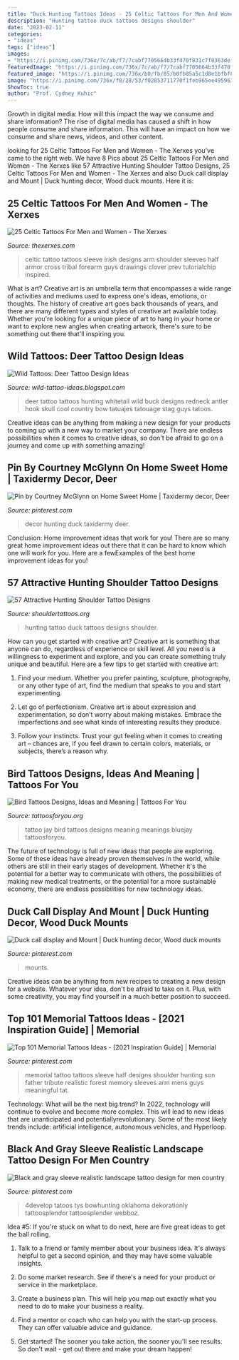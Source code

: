 ```yaml
---
title: "Duck Hunting Tattoos Ideas - 25 Celtic Tattoos For Men And Women"
description: "Hunting tattoo duck tattoos designs shoulder"
date: "2023-02-11"
categories:
- "ideas"
tags: ["ideas"]
images:
- "https://i.pinimg.com/736x/7c/ab/f7/7cabf7705664b33f470f831c7f0363de.jpg"
featuredImage: "https://i.pinimg.com/736x/7c/ab/f7/7cabf7705664b33f470f831c7f0363de.jpg"
featured_image: "https://i.pinimg.com/736x/b0/fb/85/b0fb85a5c1d8e1bfbf8b10e1cbee9ba7.jpg"
image: "https://i.pinimg.com/736x/f0/28/53/f02853711770f1feb965ee495963f96e.jpg"
ShowToc: true
author: "Prof. Cydney Kuhic"
---
```



Growth in digital media: How will this impact the way we consume and share information?
The rise of digital media has caused a shift in how people consume and share information. This will have an impact on how we consume and share news, videos, and other content.

	

		
looking for 25 Celtic Tattoos For Men and Women - The Xerxes you've came to the right web. We have 8 Pics about 25 Celtic Tattoos For Men and Women - The Xerxes like 57 Attractive Hunting Shoulder Tattoo Designs, 25 Celtic Tattoos For Men and Women - The Xerxes and also Duck call display and Mount | Duck hunting decor, Wood duck mounts. Here it is:
		
    
## 25 Celtic Tattoos For Men And Women - The Xerxes

<img loading=lazy src="http://thexerxes.com/wp-content/uploads/2016/03/Irish-Half-Sleeve-Tattoo-Designs.jpg" onerror="this.onerror=null;this.src='https://tse2.mm.bing.net/th?id=OIP.I3OABPY7oRP-igDrIdW3hwHaJ6&amp;pid=15.1';" alt="25 Celtic Tattoos For Men and Women - The Xerxes">

_Source: thexerxes.com_

>celtic tattoo tattoos sleeve irish designs arm shoulder sleeves half armor cross tribal forearm guys drawings clover prev tutorialchip inspired. 

	

What is art?
Creative art is an umbrella term that encompasses a wide range of activities and mediums used to express one's ideas, emotions, or thoughts. The history of creative art goes back thousands of years, and there are many different types and styles of creative art available today. Whether you're looking for a unique piece of art to hang in your home or want to explore new angles when creating artwork, there's sure to be something out there that'll inspiring you.

    
## Wild Tattoos: Deer Tattoo Design Ideas

<img loading=lazy src="http://2.bp.blogspot.com/-Zm2CiDSPXCk/UNKs6Ab-JcI/AAAAAAAATes/rmm32ulSd7w/s1600/deer-tattoos-215462_0039.jpg" onerror="this.onerror=null;this.src='https://tse1.mm.bing.net/th?id=OIP.cYlWWJlbxsrj5x71krT7hQHaKI&amp;pid=15.1';" alt="Wild Tattoos: Deer Tattoo Design Ideas">

_Source: wild-tattoo-ideas.blogspot.com_

>deer tattoo tattoos hunting whitetail wild buck designs redneck antler hook skull cool country bow tatuajes tatouage stag guys tatoos. 

	

Creative ideas can be anything from making a new design for your products to coming up with a new way to market your company. There are endless possibilities when it comes to creative ideas, so don't be afraid to go on a journey and come up with something amazing!

    
## Pin By Courtney McGlynn On Home Sweet Home | Taxidermy Decor, Deer

<img loading=lazy src="https://i.pinimg.com/736x/72/32/d3/7232d3920794e979b54414177fcfa3e4--duck-hunting-decor-hunting-stuff.jpg" onerror="this.onerror=null;this.src='https://tse4.mm.bing.net/th?id=OIP.9-VOzUCHv9qDI4vEXRgaNgHaJ4&amp;pid=15.1';" alt="Pin by Courtney McGlynn on Home Sweet Home | Taxidermy decor, Deer">

_Source: pinterest.com_

>decor hunting duck taxidermy deer. 

	

Conclusion: Home improvement ideas that work for you!
There are so many great home improvement ideas out there that it can be hard to know which one will work for you. Here are a fewExamples of the best home improvement ideas for you!

    
## 57 Attractive Hunting Shoulder Tattoo Designs

<img loading=lazy src="http://www.shouldertattoos.org/wp-content/uploads/2016/06/Duck-Hunting-Tattoo-st4038.jpg" onerror="this.onerror=null;this.src='https://tse1.mm.bing.net/th?id=OIP.tpEcJVJ97TfWO2EQjuSTBQHaJ4&amp;pid=15.1';" alt="57 Attractive Hunting Shoulder Tattoo Designs">

_Source: shouldertattoos.org_

>hunting tattoo duck tattoos designs shoulder. 

	

How can you get started with creative art?
Creative art is something that anyone can do, regardless of experience or skill level. All you need is a willingness to experiment and explore, and you can create something truly unique and beautiful. Here are a few tips to get started with creative art:
1. Find your medium. Whether you prefer painting, sculpture, photography, or any other type of art, find the medium that speaks to you and start experimenting.

2. Let go of perfectionism. Creative art is about expression and experimentation, so don’t worry about making mistakes. Embrace the imperfections and see what kinds of interesting results they produce.

3. Follow your instincts. Trust your gut feeling when it comes to creating art – chances are, if you feel drawn to certain colors, materials, or subjects, there’s a reason why.

    
## Bird Tattoos Designs, Ideas And Meaning | Tattoos For You

<img loading=lazy src="http://www.tattoosforyou.org/wp-content/uploads/2013/09/Blue-Bird-Tattoo.jpg" onerror="this.onerror=null;this.src='https://tse1.mm.bing.net/th?id=OIP.etvTsSb5r09saFfPLTUlIwHaGT&amp;pid=15.1';" alt="Bird Tattoos Designs, Ideas and Meaning | Tattoos For You">

_Source: tattoosforyou.org_

>tattoo jay bird tattoos designs meaning meanings bluejay tattoosforyou. 

	

The future of technology is full of new ideas that people are exploring. Some of these ideas have already proven themselves in the world, while others are still in their early stages of development. Whether it's the potential for a better way to communicate with others, the possibilities of making new medical treatments, or the potential for a more sustainable economy, there are endless possibilities for new technology ideas.

    
## Duck Call Display And Mount | Duck Hunting Decor, Wood Duck Mounts

<img loading=lazy src="https://i.pinimg.com/736x/b0/fb/85/b0fb85a5c1d8e1bfbf8b10e1cbee9ba7.jpg" onerror="this.onerror=null;this.src='https://tse3.mm.bing.net/th?id=OIP.RSqjHH5XvoQdKTMW8skfpAHaJ3&amp;pid=15.1';" alt="Duck call display and Mount | Duck hunting decor, Wood duck mounts">

_Source: pinterest.com_

>mounts. 

	

Creative ideas can be anything from new recipes to creating a new design for a website. Whatever your idea, don't be afraid to take on it. Plus, with some creativity, you may find yourself in a much better position to succeed.

    
## Top 101 Memorial Tattoos Ideas - [2021 Inspiration Guide] | Memorial

<img loading=lazy src="https://i.pinimg.com/736x/f0/28/53/f02853711770f1feb965ee495963f96e.jpg" onerror="this.onerror=null;this.src='https://tse4.mm.bing.net/th?id=OIP.oP2z28QmXqV-ulE0pDJukgHaHa&amp;pid=15.1';" alt="Top 101 Memorial Tattoos Ideas - [2021 Inspiration Guide] | Memorial">

_Source: pinterest.com_

>memorial tattoo tattoos sleeve half designs shoulder hunting son father tribute realistic forest memory sleeves arm mens guys meaningful tat. 

	

Technology: What will be the next big trend?
In 2022, technology will continue to evolve and become more complex. This will lead to new ideas that are unanticipated and potentiallyrevolutionary. Some of the most likely trends include: artificial intelligence, autonomous vehicles, and Hyperloop.

    
## Black And Gray Sleeve Realistic Landscape Tattoo Design For Men Country

<img loading=lazy src="https://i.pinimg.com/736x/7c/ab/f7/7cabf7705664b33f470f831c7f0363de.jpg" onerror="this.onerror=null;this.src='https://tse1.mm.bing.net/th?id=OIP.dBoVKTx81RwEXLURzwLgQQHaHa&amp;pid=15.1';" alt="Black and gray sleeve realistic landscape tattoo design for men country">

_Source: pinterest.com_

>4develop tatoos tys bowhunting oklahoma dekorationly tattoosplendor tattoosplender webboz. 

	

Idea #5:
If you're stuck on what to do next, here are five great ideas to get the ball rolling.
1. Talk to a friend or family member about your business idea. It's always helpful to get a second opinion, and they may have some valuable insights.

2. Do some market research. See if there's a need for your product or service in the marketplace.

3. Create a business plan. This will help you map out exactly what you need to do to make your business a reality.

4. Find a mentor or coach who can help you with the start-up process. They can offer valuable advice and guidance.

5. Get started! The sooner you take action, the sooner you'll see results. So don't wait - get out there and make your dream happen!

